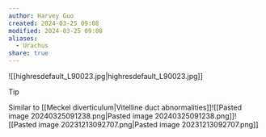 ```yaml
---
author: Harvey Guo
created: 2024-03-25 09:08
modified: 2024-03-25 09:08
aliases:
  - Urachus
share: true
---
```

![[highresdefault_L90023.jpg|highresdefault_L90023.jpg]]
>[!tip] 
>Similar to [[Meckel diverticulum|Vitelline duct abnormalities]]![[Pasted image 20240325091238.png|Pasted image 20240325091238.png]]![[Pasted image 20231213092707.png|Pasted image 20231213092707.png]]